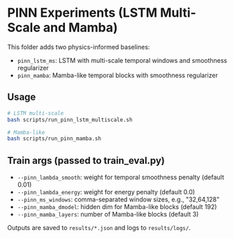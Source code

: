 # PINN Experiments (LSTM Multi-Scale and Mamba)

This folder adds two physics-informed baselines:
- `pinn_lstm_ms`: LSTM with multi-scale temporal windows and smoothness regularizer
- `pinn_mamba`: Mamba-like temporal blocks with smoothness regularizer

## Usage

```bash
# LSTM multi-scale
bash scripts/run_pinn_lstm_multiscale.sh

# Mamba-like
bash scripts/run_pinn_mamba.sh
```

## Train args (passed to train_eval.py)
- `--pinn_lambda_smooth`: weight for temporal smoothness penalty (default 0.01)
- `--pinn_lambda_energy`: weight for energy penalty (default 0.0)
- `--pinn_ms_windows`: comma-separated window sizes, e.g., "32,64,128"
- `--pinn_mamba_dmodel`: hidden dim for Mamba-like blocks (default 192)
- `--pinn_mamba_layers`: number of Mamba-like blocks (default 3)

Outputs are saved to `results/*.json` and logs to `results/logs/`.